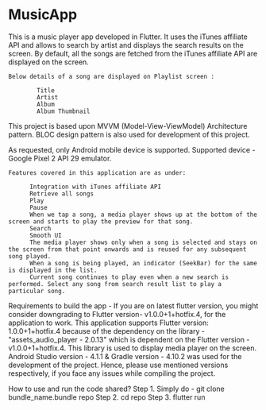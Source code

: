 # MusicApp

This is a music player app developed in Flutter. It uses the iTunes affiliate API and allows to search by artist and displays the search results on the screen. By default, all the songs are fetched from the iTunes affiliate API are displayed on the screen.

    Below details of a song are displayed on Playlist screen :

            Title
            Artist
            Album
            Album Thumbnail

This project is based upon MVVM (Model-View-ViewModel) Architecture pattern. BLOC design pattern is also used for development of this project.

As requested, only Android mobile device is supported. Supported device - Google Pixel 2 API 29 emulator.

    Features covered in this application are as under:

          Integration with iTunes affiliate API
          Retrieve all songs
          Play
          Pause
          When we tap a song, a media player shows up at the bottom of the screen and starts to play the preview for that song.
          Search
          Smooth UI
          The media player shows only when a song is selected and stays on the screen from that point onwards and is reused for any subsequent song played.
          When a song is being played, an indicator (SeekBar) for the same is displayed in the list.
          Current song continues to play even when a new search is performed. Select any song from search result list to play a particular song.

Requirements to build the app - If you are on latest flutter version, you might consider downgrading to Flutter version- v1.0.0+1+hotfix.4, for the application to work. This application supports Flutter version: 1.0.0+1+hotfix.4 because of the dependency on the library - "assets_audio_player - 2.0.13" which is dependent on the Flutter version - v1.0.0+1+hotfix.4. This library is used to display media player on the screen. Android Studio version - 4.1.1 & Gradle version - 4.10.2 was used for the development of the project. Hence, please use mentioned versions respectively, if you face any issues while compiling the project.

How to use and run the code shared? Step 1. Simply do - git clone bundle_name.bundle repo Step 2. cd repo Step 3. flutter run
